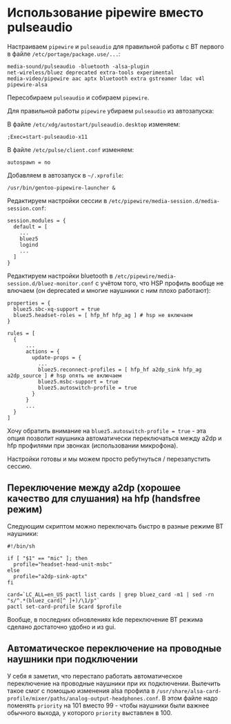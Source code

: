 # Использование pipewire вместо pulseaudio

Настраиваем `pipewire` и `pulseaudio` для правильной работы с BT первого в файле `/etc/portage/package.use/...`:

```
media-sound/pulseaudio -bluetooth -alsa-plugin
net-wireless/bluez deprecated extra-tools experimental
media-video/pipewire aac aptx bluetooth extra gstreamer ldac v4l pipewire-alsa
```

Пересобираем `pulseaudio` и собираем `pipewire`.

Для правильной работы `pipewire` убираем `pulseaudio` из автозапуска:

В файле `/etc/xdg/autostart/pulseaudio.desktop` изменяем:

```
;Exec=start-pulseaudio-x11
```

В файле `/etc/pulse/client.conf` изменяем:

```
autospawn = no
```

Добавляем в автозапуск в `~/.xprofile`:

```
/usr/bin/gentoo-pipewire-launcher &
```

Редактируем настройки сессии в `/etc/pipewire/media-session.d/media-session.conf`:

```
session.modules = {
  default = [
    ...
    bluez5
    logind
    ...
  ]
}
```

Редактируем настройки bluetooth в `/etc/pipewire/media-session.d/bluez-monitor.conf` с учётом того,
что HSP профиль вообще не влючаем (он deprecated и многие наушники с ним плохо работают):

```
properties = {
  bluez5.sbc-xq-support = true
  bluez5.headset-roles = [ hfp_hf hfp_ag ] # hsp не включаем
}

rules = [
  {
      ...
      actions = {
        update-props = {
          ...
          bluez5.reconnect-profiles = [ hfp_hf a2dp_sink hfp_ag a2dp_source ] # hsp опять не включаем
          bluez5.msbc-support = true
          bluez5.autoswitch-profile = true
        }
      }
      ...
  }
]
```

Хочу обратить внимание на `bluez5.autoswitch-profile = true` - эта опция позволит наушника автоматически переключаться
между a2dp и hfp профилями при звонках (использовании микрофона).

Настройки готовы и мы можем просто ребутнуться / перезапустить сессию.

## Переключение между a2dp (хорошее качество для слушания) на hfp (handsfree режим)

Следующим скриптом можно переключать быстро в разные режиме BT наушники:

```
#!/bin/sh

if [ "$1" == "mic" ]; then
  profile="headset-head-unit-msbc"
else
  profile="a2dp-sink-aptx"
fi

card=`LC_ALL=en_US pactl list cards | grep bluez_card -m1 | sed -rn "s/^.*(bluez_card[^ ]+)/\1/p"`
pactl set-card-profile $card $profile
```

Вообще, в последних обновлениях kde переключение BT режима сделано достаточно удобно и из gui.

## Автоматическое переключение на проводные наушники при подключении

У себя я заметил, что перестало работать автоматическое переключение на проводные наушники при их подключении.
Вылечить такое смог с помощью изменения alsa профила в `/usr/share/alsa-card-profile/mixer/paths/analog-output-headphones.conf`.
В этом файле надо поменять `priority` на 101 вместо 99 - чтобы наушники были важнее обычного выхода, у которого `priority` выставлен в 100.
